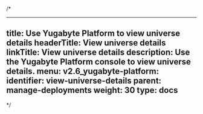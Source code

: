 /*

---
title: Use Yugabyte Platform to view universe details
headerTitle: View universe details
linkTitle: View universe details
description: Use the Yugabyte Platform console to view universe details.
menu:
  v2.6_yugabyte-platform:
    identifier: view-universe-details
    parent: manage-deployments
    weight: 30
type: docs
---

*/
